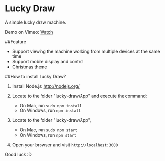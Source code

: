 Lucky Draw
==========

A simple lucky draw machine.

Demo on Vimeo: [Watch](https://vimeo.com/103432954)

##Feature

- Support viewing the machine working from multiple devices at the same time
- Support mobile display and control
- Christmas theme

##How to install Lucky Draw?

1. Install Node.js: http://nodejs.org/
2. Locate to the folder "lucky-draw/App" and execute the command: 

   - On Mac, run <code>sudo npm install</code>
   - On Windows, run <code>npm install</code>
    
3. Locate to the folder "lucky-draw/App", 

   - On Mac, run <code>sudo npm start</code>
   - On Windows, run <code>npm start</code>
   
4. Open your browser and visit <code>http://localhost:3000</code>

Good luck :D
